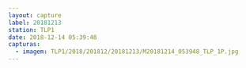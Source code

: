 ```yaml
---
layout: capture
label: 20181213
station: TLP1
date: 2018-12-14 05:39:48
capturas:
  - imagem: TLP1/2018/201812/20181213/M20181214_053948_TLP_1P.jpg
---
```


